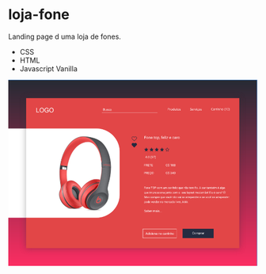 # loja-fone

Landing page d uma loja de fones.

- CSS
- HTML
- Javascript Vanilla

![Layout projeto](img/loja-fone.PNG)